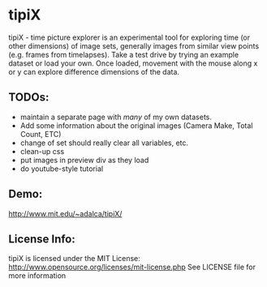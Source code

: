 tipiX
=====

tipiX - time picture explorer is an experimental tool for exploring time (or other dimensions) of image sets, generally images from similar view points (e.g. frames from timelapses). 
Take a test drive by trying an example dataset or load your own. Once loaded, movement with the mouse along x or y can explore difference dimensions of the data.

TODOs:
------
- maintain a separate page with *many* of my own datasets.
 - Add some information about the original images (Camera Make, Total Count, ETC)
- change of set should really clear all variables, etc.
- clean-up css
- put images in preview div as they load
- do youtube-style tutorial

Demo:
-----
http://www.mit.edu/~adalca/tipiX/

License Info:
-------------
tipiX is licensed under the MIT License:
http://www.opensource.org/licenses/mit-license.php
See LICENSE file for more information
